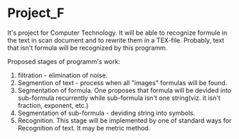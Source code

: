 # Project_F
It's project for Computer Technology. 
It will be able to recognize formule in the text in scan document and to rewrite them in a TEX-file. 
Probably, text that isn't formulа will be recognized by this programm.

Proposed stages of programm's work:
1. filtration - elimination of noise.
2. Segmention of text - process when all "images" formulas will be found.
3. Segmentation of formula. One proposes that formula will be devided into sub-formula recurrently while sub-formula isn't one string(viz. it isn't fraction, exponent, etc.)
4. Segmentation of sub-formula - deviding string into symbols.
5. Recognition. This stage will be implemented by one of standard ways for Recognition of text. It may be metric method.

